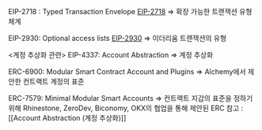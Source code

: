 EIP-2718 : Typed Transaction Envelope [EIP-2718](https://eips.ethereum.org/EIPS/eip-2718)
=> 확장 가능한 트랜잭션 유형 체계

EIP-2930: Optional access lists [EIP-2930](https://eips.ethereum.org/EIPS/eip-2930)
=> 이더리움 트랜잭션의 유형

<계정 추상화 관련>
EIP-4337: Account Abstraction
=> 계정 추상화

ERC-6900: Modular Smart Contract Account and Plugins
=> Alchemy에서 제안한 컨트랙트 계정의 표준

ERC-7579: Minimal Modular Smart Accounts
=> 컨트랙트 지갑의 표준을 정하기 위해 Rhinestone, ZeroDev, Biconomy, OKX의 협업을 통해 제안된 ERC
참고 : [[Account Abstraction (계정 추상화)]]
<!--->


